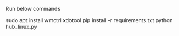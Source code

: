 Run below commands

sudo apt install wmctrl xdotool
pip install -r requirements.txt
python hub_linux.py
